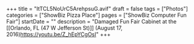 +++
title = "ItTCL5NoUrC5ArehpsuG.avif"
draft = false
tags = ["Photos"]
categories = ["ShowBiz Pizza Place"]
pages = ["ShowBiz Computer Fun Fair"]
startDate = ""
description = "Damaged Fun Fair Cabinet at the [[Orlando, FL (47 W Jefferson St)]] (August 17, 2016)https://youtu.be/Z_hEpYCgOsI"
+++
